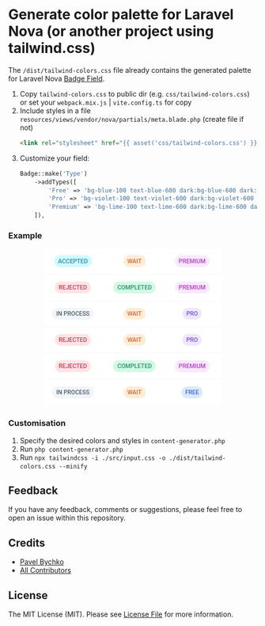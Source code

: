 # Generate color palette for Laravel Nova (or another project using tailwind.css) 

The `/dist/tailwind-colors.css` file already contains the generated palette for Laravel Nova [Badge Field](https://nova.laravel.com/docs/4.0/resources/fields.html#badge-field).

1. Copy `tailwind-colors.css` to public dir (e.g. `css/tailwind-colors.css`) or set your `webpack.mix.js` | `vite.config.ts` for copy
2. Include styles in a file `resources/views/vendor/nova/partials/meta.blade.php` (create file if not)
    ````html
    <link rel="stylesheet" href="{{ asset('css/tailwind-colors.css') }}">
    ````
3. Customize your field:
    ````php
    Badge::make('Type')
        ->addTypes([
            'Free' => 'bg-blue-100 text-blue-600 dark:bg-blue-600 dark:text-blue-900',
            'Pro' => 'bg-violet-100 text-violet-600 dark:bg-violet-600 dark:text-violet-900',
            'Premium' => 'bg-lime-100 text-lime-600 dark:bg-lime-600 dark:text-lime-900',
        ]),
    ````
### Example
<p style="text-align: center;" align="center">
<img alt="Laravel Nova Badge" src="https://github.com/abordage/tailwind-colors/blob/master/docs/images/laravel-nova-badge-examples.png?raw=true">
</p>


### Customisation
1. Specify the desired colors and styles in `content-generator.php` 
2. Run `php content-generator.php`
3. Run  `npx tailwindcss -i ./src/input.css -o ./dist/tailwind-colors.css --minify`


## Feedback
If you have any feedback, comments or suggestions, please feel free to open an issue within this repository.

## Credits

- [Pavel Bychko](https://github.com/abordage)
- [All Contributors](../../contributors)

## License

The MIT License (MIT). Please see [License File](LICENSE.md) for more information.
